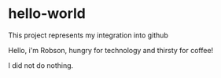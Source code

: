 # hello-world
 This project represents my integration into github


Hello, i'm Robson, hungry for technology and thirsty for coffee!

I did not do nothing.
